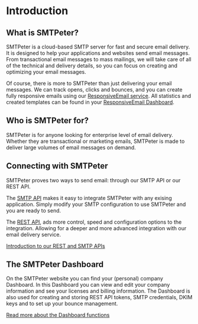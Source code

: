 # Introduction

## What is SMTPeter?

SMTPeter is a cloud-based SMTP server for fast and secure email delivery. It 
is designed to help your applications and websites send email messages. From
transactional email messages to mass mailings, we will take care of 
all of the technical and delivery details, so you can focus on creating 
and optimizing your email messages. 

Of course, there is more to SMTPeter than just delivering your email messages. We can track 
opens, clicks and bounces, and you can create fully responsive emails using our 
[ResponsiveEmail service](https://www.responsiveemail.com "ResponsiveEmail website"). 
All statistics and created templates can be found in your [ResponsiveEmail Dashboard](https://www.responsiveemail.com/https://www.responsiveemail.com/app/ "ResponsiveEmail Dashboard").

## Who is SMTPeter for?

SMTPeter is for anyone looking for enterprise level of email delivery.
Whether they are transactional or marketing emails, SMTPeter is made
to deliver large volumes of email messages on demand.

## Connecting with SMTPeter

SMTPeter proves two ways to send email: through our SMTP API or our REST API. 

The [SMTP API](copernica-docs:SMTPeter/api-documentation/smtp-api) makes it 
easy to integrate SMTPeter with any exising application. 
Simply modify your SMTP configuration to use SMTPeter and you are ready to send. 

The [REST API](copernica-docs:SMTPeter/api-documentation/rest-api), ads more control, speed
and configuration options to the integration. Allowing for a deeper and
more advanced integration with our email delivery service. 

[Introduction to our REST and SMTP APIs](copernica-docs:SMTPeter/api-documentation/api-introduction)

## The SMTPeter Dashboard

On the SMTPeter website you can find your (personal) company Dashboard. In this Dashboard
you can view and edit your company information and see your licenses and billing information. 
The Dashboard is also used for creating and storing REST API tokens, SMTP credentials, DKIM keys
and to set up your bounce management. 

[Read more about the Dashboard functions](copernica-docs:SMTPeter/dashboard/dashboard-overview)

<!---
## SMTPeter features

@todo features and what they do. 

[link to feature overview]
-->
